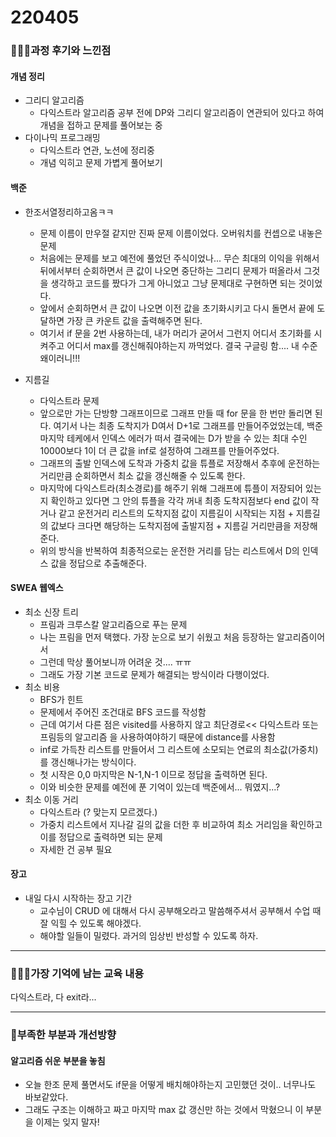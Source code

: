 # 220405

### 👨🏼‍🏫과정 후기와 느낀점

#### 개념 정리

- 그리디 알고리즘
  - 다익스트라 알고리즘 공부 전에 DP와 그리디 알고리즘이 연관되어 있다고 하여 개념을 접하고 문제를 풀어보는 중
- 다이나믹 프로그래밍
  - 다익스트라 연관, 노션에 정리중
  - 개념 익히고 문제 가볍게 풀어보기



#### 백준

- 한조서열정리하고옴ㅋㅋ
  - 문제 이름이 만우절 같지만 진짜 문제 이름이었다. 오버워치를 컨셉으로 내놓은 문제
  - 처음에는 문제를 보고 예전에 풀었던 주식이었나... 무슨 최대의 이익을 위해서 뒤에서부터 순회하면서 큰 값이 나오면 중단하는 그리디 문제가 떠올라서 그것을 생각하고 코드를 짰다가 그게 아니었고 그냥 문제대로 구현하면 되는 것이었다.
  - 앞에서 순회하면서 큰 값이 나오면 이전 값을 초기화시키고 다시 돌면서 끝에 도달하면 가장 큰 카운트 값을 출력해주면 된다.
  - 여기서 if 문을 2번 사용하는데, 내가 머리가 굳어서 그런지 어디서 초기화를 시켜주고 어디서 max를 갱신해줘야하는지 까먹었다. 결국 구글링 함.... 내 수준 왜이러니!!!

- 지름길
  - 다익스트라 문제
  - 앞으로만 가는 단방향 그래프이므로 그래프 만들 때 for 문을 한 번만 돌리면 된다. 여기서 나는 최종 도착지가 D여서 D+1로 그래프를 만들어주었었는데, 백준 마지막 테케에서 인덱스 에러가 떠서 결국에는 D가 받을 수 있는 최대 수인 10000보다 1이 더 큰 값을 inf로 설정하여 그래프를 만들어주었다.
  - 그래프의 출발 인덱스에 도착과 가중치 값을 튜플로 저장해서 추후에 운전하는 거리만큼 순회하면서 최소 값을 갱신해줄 수 있도록 한다.
  - 마지막에 다익스트라(최소경로)를 해주기 위해 그래프에 튜플이 저장되어 있는지 확인하고 있다면 그 안의 튜플을 각각 꺼내 최종 도착지점보다 end 값이 작거나 같고 운전거리 리스트의 도착지점 값이 지름길이 시작되는 지점 + 지름길의 값보다 크다면 해당하는 도착지점에 출발지점 + 지름길 거리만큼을 저장해준다.
  - 위의 방식을 반복하여 최종적으로는 운전한 거리를 담는 리스트에서 D의 인덱스 값을 정답으로 추출해준다.




#### SWEA 웹엑스

- 최소 신장 트리
  - 프림과 크루스칼 알고리즘으로 푸는 문제
  - 나는 프림을 먼저 택했다. 가장 눈으로 보기 쉬웠고 처음 등장하는 알고리즘이어서
  - 그런데 막상 풀어보니까 어려운 것.... ㅠㅠ
  - 그래도 가장 기본 코드로 문제가 해결되는 방식이라 다행이었다.
- 최소 비용
  - BFS가 힌트
  - 문제에서 주어진 조건대로 BFS 코드를 작성함
  - 근데 여기서 다른 점은 visited를 사용하지 않고 최단경로<< 다익스트라 또는 프림등의 알고리즘 을 사용하여야하기 때문에 distance를 사용함
  - inf로 가득찬 리스트를 만들어서 그 리스트에 소모되는 연료의 최소값(가중치)를 갱신해나가는 방식이다.
  - 첫 시작은 0,0 마지막은 N-1,N-1 이므로 정답을 출력하면 된다.
  - 이와 비슷한 문제를 예전에 푼 기억이 있는데 백준에서... 뭐였지...?
- 최소 이동 거리
  - 다익스트라 (? 맞는지 모르겠다.)
  - 가중치 리스트에서 지나갈 길의 값을 더한 후 비교하여 최소 거리임을 확인하고 이를 정답으로 출력하면 되는 문제
  - 자세한 건 공부 필요



#### 장고

- 내일 다시 시작하는 장고 기간
  - 교수님이 CRUD 에 대해서 다시 공부해오라고 말씀해주셔서 공부해서 수업 때 잘 익힐 수 있도록 해야겠다.
  - 해야할 일들이 밀렸다. 과거의 임상빈 반성할 수 있도록 하자.

---

### 💁🏼‍♂️가장 기억에 남는 교육 내용

다익스트라, 다 exit라...

---

### 💫부족한 부분과 개선방향

#### 알고리즘 쉬운 부분을 놓침

- 오늘 한조 문제 풀면서도 if문을 어떻게 배치해야하는지 고민했던 것이.. 너무나도 바보같았다.
- 그래도 구조는 이해하고 짜고 마지막 max 값 갱신만 하는 것에서 막혔으니 이 부분을 이제는 잊지 말자!

